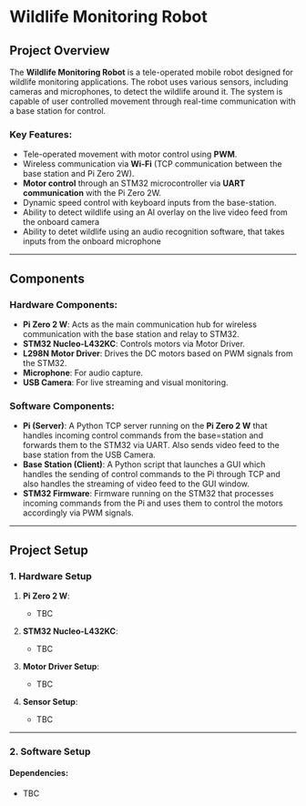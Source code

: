 # Wildlife Monitoring Robot

## Project Overview
The **Wildlife Monitoring Robot** is a tele-operated mobile robot designed for wildlife monitoring applications. The robot uses various sensors, including cameras and microphones, to detect the wildlife around it. The system is capable of user controlled movement through real-time communication with a base station for control.

### Key Features:
- Tele-operated movement with motor control using **PWM**.
- Wireless communication via **Wi-Fi** (TCP communication between the base station and Pi Zero 2W).
- **Motor control** through an STM32 microcontroller via **UART communication** with the Pi Zero 2W.
- Dynamic speed control with keyboard inputs from the base-station.
- Ability to detect wildlife using an AI overlay on the live video feed from the onboard camera
- Ability to detet wildlife using an audio recognition software, that takes inputs from the onboard microphone

---

## Components

### Hardware Components:
- **Pi Zero 2 W**: Acts as the main communication hub for wireless communication with the base station and relay to STM32.
- **STM32 Nucleo-L432KC**: Controls motors via Motor Driver.
- **L298N Motor Driver**: Drives the DC motors based on PWM signals from the STM32.
- **Microphone**: For audio capture.
- **USB Camera**: For live streaming and visual monitoring.

### Software Components:
- **Pi (Server)**: A Python TCP server running on the **Pi Zero 2 W** that handles incoming control commands from the base=station and forwards them to the STM32 via UART. Also sends video feed to the base station from the USB Camera.
- **Base Station (Client)**: A Python script that launches a GUI which handles the sending of control commands to the Pi through TCP and also handles the streaming of video feed to the GUI window.
- **STM32 Firmware**: Firmware running on the STM32 that processes incoming commands from the Pi and uses them to control the motors accordingly via PWM signals.

---

## Project Setup

### 1. Hardware Setup

1. **Pi Zero 2 W**:
   - TBC

2. **STM32 Nucleo-L432KC**:
   - TBC

3. **Motor Driver Setup**:
   - TBC

4. **Sensor Setup**:
   - TBC

---

### 2. Software Setup

#### Dependencies:
- TBC
